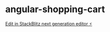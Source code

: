 # angular-shopping-cart

[Edit in StackBlitz next generation editor ⚡️](https://stackblitz.com/~/github.com/tarakrupes4/angular-shopping-cart)